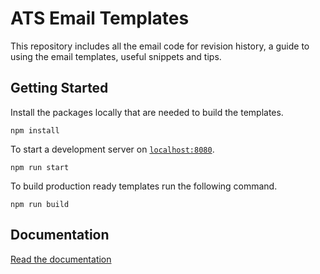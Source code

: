 # ATS Email Templates

This repository includes all the email code for revision history, a guide to using the email templates, useful snippets and tips.

## Getting Started

Install the packages locally that are needed to build the templates.

```
npm install
```

To start a development server on [`localhost:8080`](http://localhost:8080/).

```
npm run start
```

To build production ready templates run the following command.

```
npm run build
```

## Documentation

[Read the documentation](./docs/README.md)
